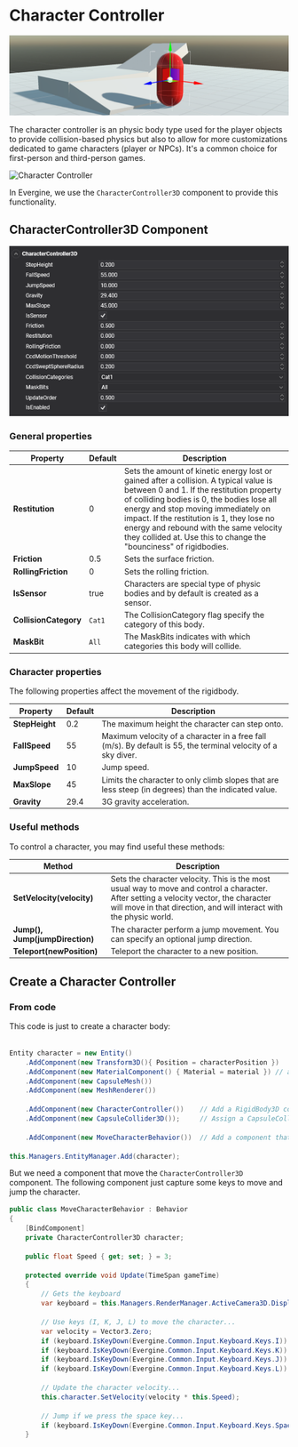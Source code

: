 # Character Controller

![Character Controller](images/character_controller_section.png)

The character controller is an physic body type used for the player objects to provide collision-based physics but also to allow for more customizations dedicated to game characters (player or NPCs). It's a common choice for first-person and third-person games.

![Character Controller](images/character_controller.gif)

In Evergine, we use the `CharacterController3D` component to provide this functionality.

## CharacterController3D Component

![CharacterController3D](images/character_controller_component.png)

### General properties

| Property | Default | Description |
| --- | --- | --- |
| **Restitution**| 0 | Sets the amount of kinetic energy lost or gained after a collision. A typical value is between 0 and 1. If the restitution property of colliding bodies is 0, the bodies lose all energy and stop moving immediately on impact. If the restitution is 1, they lose no energy and rebound with the same velocity they collided at. Use this to change the "bounciness" of rigidbodies. | 
| **Friction**| 0.5 | Sets the surface friction. | 
| **RollingFriction**| 0 | Sets the rolling friction. | 
| **IsSensor** | true | Characters are special type of physic bodies and by default is created as a sensor. |
| **CollisionCategory**| `Cat1` | The CollisionCategory flag specify the category of this body. | 
| **MaskBit**| `All` | The MaskBits indicates with which categories this body will collide. |

### Character properties

The following properties affect the movement of the rigidbody.

| Property | Default | Description |
| --- | --- | --- |
| **StepHeight** | 0.2 | The maximum height the character can step onto. |
| **FallSpeed** | 55 | Maximum velocity of a character in a free fall (m/s). By default is 55, the terminal velocity of a sky diver. |
| **JumpSpeed** | 10 | Jump speed. |
| **MaxSlope** | 45 | Limits the character to only climb slopes that are less steep (in degrees) than the indicated value. |
| **Gravity** | 29.4 | 3G gravity acceleration. |

### Useful methods

To control a character, you may find useful these methods:

| Method | Description | 
 | --- | --- |
 | **SetVelocity(velocity)** |  Sets the character velocity. This is the most usual way to move and control a character. After setting a velocity vector, the character will move in that direction, and will interact with the physic world. |
 | **Jump(), Jump(jumpDirection)** | The character perform a jump movement. You can specify an optional jump direction. |
 | **Teleport(newPosition)** | Teleport the character to a new position. |

## Create a Character Controller

### From code

This code is just to create a character body:
```csharp

Entity character = new Entity()
    .AddComponent(new Transform3D(){ Position = characterPosition })
    .AddComponent(new MaterialComponent() { Material = material }) // assign a material
    .AddComponent(new CapsuleMesh())
    .AddComponent(new MeshRenderer())
    
    .AddComponent(new CharacterController())    // Add a RigidBody3D component...
    .AddComponent(new CapsuleCollider3D());     // Assign a CapsuleCollider3D to the physic body...

    .AddComponent(new MoveCharacterBehavior())  // Add a component that will control the character.

this.Managers.EntityManager.Add(character);
```

But we need a component that move the `CharacterController3D` component. The following component just capture some keys to move and jump the character.

```csharp
public class MoveCharacterBehavior : Behavior
{
    [BindComponent]
    private CharacterController3D character;

    public float Speed { get; set; } = 3;

    protected override void Update(TimeSpan gameTime)
    {
        // Gets the keyboard
        var keyboard = this.Managers.RenderManager.ActiveCamera3D.Display.KeyboardDispatcher;

        // Use keys (I, K, J, L) to move the character...
        var velocity = Vector3.Zero;
        if (keyboard.IsKeyDown(Evergine.Common.Input.Keyboard.Keys.I)) { velocity += Vector3.Forward; }
        if (keyboard.IsKeyDown(Evergine.Common.Input.Keyboard.Keys.K)) { velocity += Vector3.Backward; }
        if (keyboard.IsKeyDown(Evergine.Common.Input.Keyboard.Keys.J)) { velocity += Vector3.Left; }
        if (keyboard.IsKeyDown(Evergine.Common.Input.Keyboard.Keys.L)) { velocity += Vector3.Right; }

        // Update the character velocity...
        this.character.SetVelocity(velocity * this.Speed);

        // Jump if we press the space key...
        if (keyboard.IsKeyDown(Evergine.Common.Input.Keyboard.Keys.Space)) { this.character.Jump(); }
    }
```